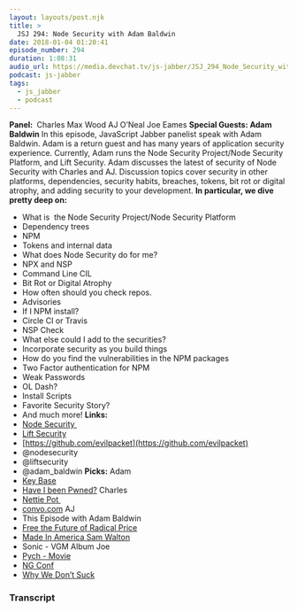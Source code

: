 ```yaml
---
layout: layouts/post.njk
title: >
  JSJ 294: Node Security with Adam Baldwin
date: 2018-01-04 01:20:41
episode_number: 294
duration: 1:08:31
audio_url: https://media.devchat.tv/js-jabber/JSJ_294_Node_Security_with_Adam_Baldwin.mp3
podcast: js-jabber
tags:
  - js_jabber
  - podcast
---
```


**Panel:&nbsp;** Charles Max Wood AJ O’Neal Joe Eames **Special Guests: Adam Baldwin** In this episode, JavaScript Jabber panelist speak with Adam Baldwin. Adam is a return guest and has many years of application security experience. Currently, Adam runs the Node Security Project/Node Security Platform, and Lift Security. Adam discusses the latest of security of Node Security with Charles and AJ. Discussion topics cover security in other platforms, dependencies, security habits, breaches, tokens, bit rot or digital atrophy, and adding security to your development. **In particular, we dive pretty deep on:**

- What is&nbsp; the Node Security Project/Node Security Platform
- Dependency trees
- NPM
- Tokens and internal data
- What does Node Security do for me?
- NPX and NSP
- Command Line CIL
- Bit Rot or Digital Atrophy
- How often should you check repos.
- Advisories
- If I NPM install?
- Circle CI or Travis
- NSP Check
- What else could I add to the securities?
- Incorporate security as you build things
- How do you find the vulnerabilities in the NPM packages
- Two Factor authentication for NPM
- Weak Passwords
- OL Dash?
- Install Scripts
- Favorite Security Story?
- And much more!
  **Links:**
- [Node Security&nbsp;](https://nodesecurity.io)
- [Lift Security](https://liftsecurity.io)
- [https://github.com/evilpacket](https://github.com/evilpacket)
- @nodesecurity
- @liftsecurity
- @adam_baldwin
  **Picks:** Adam
- [Key Base](https://keybase.io)
- [Have I been Pwned?](https://www.google.com/search?client=safari&rls=en&q=Have+I+been+Pwned?&ie=UTF-8&oe=UTF-8)
  Charles
- [Nettie Pot&nbsp;](https://www.amazon.com/Aromatic-Salt-Premium-Ceramic-Green/dp/B01LOUBZGC/ref=sr_1_2_a_it?s=books&ie=UTF8&qid=1515028074&sr=8-2&keywords=Nettie+Pot)
- [convo.com](http://convo.com)
  AJ
- This Episode with Adam Baldwin
- [Free the Future of Radical Price](https://www.amazon.com/Free-Future-Radical-Chris-Anderson/dp/1401322905)
- [Made In America Sam Walton](https://www.amazon.com/Sam-Walton-Made-America-ebook/dp/B008ZPG704/ref=sr_1_1?s=books&ie=UTF8&qid=1515027905&sr=1-1&keywords=Made+In+America+Sam+Walton)
- Sonic - VGM Album
  Joe
- [Pych - Movie](http://deadline.com/2017/10/psych-the-movie-usa-networks-john-cena-new-york-comic-con-dule-hill-james-roday-1202184192/)
- [NG Conf](https://www.ng-conf.org)
- [Why We Don’t Suck](https://www.amazon.com/Why-We-Dont-Suck-Partisan/dp/1524762733)

### Transcript
